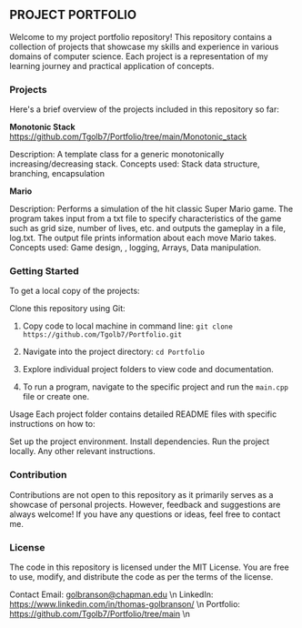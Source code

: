 <h2>PROJECT PORTFOLIO</h2>

Welcome to my project portfolio repository! This repository contains a collection of projects that showcase my skills and experience in various domains of computer science. Each project is a representation of my learning journey and practical application of concepts.

<h3>Projects</h3>
Here's a brief overview of the projects included in this repository so far:

**Monotonic Stack**
https://github.com/Tgolb7/Portfolio/tree/main/Monotonic_stack

Description: A template class for a generic monotonically increasing/decreasing stack.
Concepts used: Stack data structure, branching, encapsulation

**Mario**

Description: Performs a simulation of the hit classic Super Mario game. The program takes input from a txt file to specify characteristics of the game such as grid size, number of lives, etc. and outputs the gameplay in a file, log.txt. The output file prints information about each move Mario takes.
Concepts used: Game design, , logging, Arrays, Data manipulation.


<h3>Getting Started</h3>
To get a local copy of the projects:

Clone this repository using Git:

1. Copy code to local machine in command line:
`git clone https://github.com/Tgolb7/Portfolio.git`

2. Navigate into the project directory:
`cd Portfolio`

3. Explore individual project folders to view code and documentation.
4. To run a program, navigate to the specific project and run the `main.cpp` file or create one.

Usage
Each project folder contains detailed README files with specific instructions on how to:

Set up the project environment.
Install dependencies.
Run the project locally.
Any other relevant instructions.

<h3>Contribution</h3>
Contributions are not open to this repository as it primarily serves as a showcase of personal projects. However, feedback and suggestions are always welcome! If you have any questions or ideas, feel free to contact me.

<h3>License</h3>
The code in this repository is licensed under the MIT License. You are free to use, modify, and distribute the code as per the terms of the license.

Contact
Email: golbranson@chapman.edu \n
LinkedIn: https://www.linkedin.com/in/thomas-golbranson/ \n
Portfolio: https://github.com/Tgolb7/Portfolio/tree/main \n
